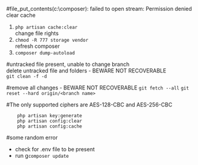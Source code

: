 #file_put_contents(c:\composer): failed to open stream: Permission denied  
clear cache     
1. ```php artisan cache:clear```    
change file rights      
2. ```chmod -R 777 storage vendor```    
refresh composer        
3. ```composer dump-autoload``` 

#untracked file present, unable to change branch    
delete untracked file and folders - BEWARE NOT RECOVERABLE    
```git clean -f -d```

#remove all changes - BEWARE NOT RECOVERABLE
```git fetch --all```
```git reset --hard origin/<branch name>```

#The only supported ciphers are AES-128-CBC and AES-256-CBC 

``` 
    php artisan key:generate     
    php artisan config:clear
    php artisan config:cache
```
#some random error 
-   check for .env file to be present
-   run g``` composer update ```
